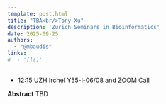 ```yaml
---
template: post.html
title: "TBA<br/>Tony Xu"
description: 'Zurich Seminars in Bioinformatics'
date: 2025-09-25
authors:
  - "@mbaudis"
links:
#  - '[]()'
---
```


* 12:15 UZH Irchel Y55-l-06/08 and ZOOM Call

**Abstract** TBD

